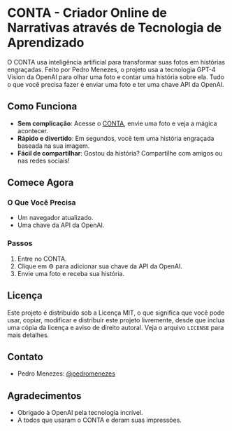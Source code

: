 # CONTA - Criador Online de Narrativas através de Tecnologia de Aprendizado

O CONTA usa inteligência artificial para transformar suas fotos em histórias engraçadas. Feito por Pedro Menezes, o projeto usa a tecnologia GPT-4 Vision da OpenAI para olhar uma foto e contar uma história sobre ela. Tudo o que você precisa fazer é enviar uma foto e ter uma chave API da OpenAI.

## Como Funciona

- **Sem complicação**: Acesse o [CONTA](https://pedromenezes.com/conta), envie uma foto e veja a mágica acontecer.
- **Rápido e divertido**: Em segundos, você tem uma história engraçada baseada na sua imagem.
- **Fácil de compartilhar**: Gostou da história? Compartilhe com amigos ou nas redes sociais!

## Comece Agora

### O Que Você Precisa

- Um navegador atualizado.
- Uma chave da API da OpenAI.

### Passos

1. Entre no CONTA.
2. Clique em ⚙️ para adicionar sua chave da API da OpenAI.
3. Envie uma foto e receba sua história.


## Licença

Este projeto é distribuído sob a Licença MIT, o que significa que você pode usar, copiar, modificar e distribuir este projeto livremente, desde que inclua uma cópia da licença e aviso de direito autoral. Veja o arquivo `LICENSE` para mais detalhes.

## Contato

- Pedro Menezes: [@pedromenezes](https://twitter.com/pedromenezes)

## Agradecimentos

- Obrigado à OpenAI pela tecnologia incrível.
- A todos que usaram o CONTA e deram suas impressões.
